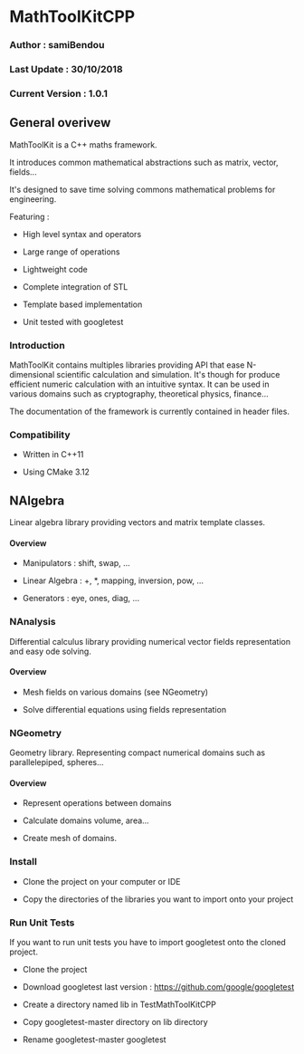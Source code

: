 # MathToolKitCPP

### Author : samiBendou

### Last Update : 30/10/2018

### Current Version : 1.0.1

## General overivew

MathToolKit is a C++ maths framework. 

It introduces common mathematical abstractions such as matrix, vector, fields...

It's designed to save time solving commons mathematical problems for engineering.

Featuring :

- High level syntax and operators

- Large range of operations

- Lightweight code

- Complete integration of STL

- Template based implementation

- Unit tested with googletest

### Introduction

MathToolKit contains multiples libraries providing API that ease N-dimensional scientific calculation and simulation.
It's though for produce efficient numeric calculation with an intuitive syntax. 
It can be used in various domains such as cryptography, theoretical physics, finance...

The documentation of the framework is currently contained in header files.

### Compatibility

- Written in C++11

- Using CMake 3.12

## NAlgebra

Linear algebra library providing vectors and matrix template classes.

#### Overview

- Manipulators : shift, swap, ...

- Linear Algebra : +, *, mapping, inversion, pow, ...

- Generators : eye, ones, diag, ...
  
 ### NAnalysis
 
 Differential calculus library providing numerical vector fields representation and easy ode solving.
 
 #### Overview
 
- Mesh fields on various domains (see NGeometry)

- Solve differential equations using fields representation
 
 ### NGeometry
 
 Geometry library. Representing compact numerical domains such as parallelepiped, spheres...
 
 #### Overview
 
 - Represent operations between domains
 
 - Calculate domains volume, area...
  
 - Create mesh of domains.

 ### Install
 
- Clone the project on your computer or IDE

- Copy the directories of the libraries you want to import onto your project

### Run Unit Tests

If you want to run unit tests you have to import googletest onto the cloned project.

- Clone the project

- Download googletest last version : https://github.com/google/googletest

- Create a directory named lib in TestMathToolKitCPP

- Copy googletest-master directory on lib directory

- Rename googletest-master googletest

